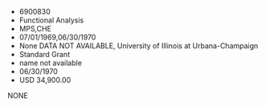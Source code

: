 * 6900830
* Functional Analysis
* MPS,CHE
* 07/01/1969,06/30/1970
* None   DATA NOT AVAILABLE, University of Illinois at Urbana-Champaign
* Standard Grant
*   name not available
* 06/30/1970
* USD 34,900.00

NONE
